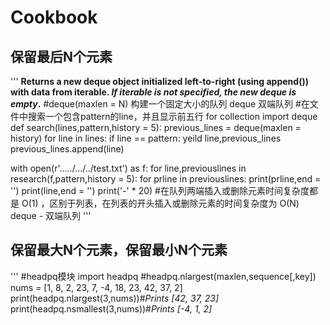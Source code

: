 # Cookbook
## 保留最后N个元素
'''
**Returns a new deque object initialized left-to-right (using append()) with data from iterable. *If iterable is not specified, the new deque is empty*.**
#deque(maxlen = N) 构建一个固定大小的队列 deque 双端队列
#在文件中搜索一个包含pattern的line，并且显示前五行
for collection import deque
def search(lines,pattern,history = 5):
  previous_lines = deque(maxlen = history)
  for line in lines:
    if line == pattern:
      yeild line,previous_lines
      previous_lines.append(line)

with open(r'...../.../../test.txt') as f:
  for line,previouslines in research(f,pattern,history = 5):
    for prline in previouslines:
      print(prline,end = '')
     print(line,end = '')
     print('-' * 20)
#在队列两端插入或删除元素时间复杂度都是 O(1) ，区别于列表，在列表的开头插入或删除元素的时间复杂度为 O(N) deque - 双端队列
'''
## 保留最大N个元素，保留最小N个元素
'''
#headpq模块
import headpq
#headpq.nlargest(maxlen,sequence[,key])
nums = [1, 8, 2, 23, 7, -4, 18, 23, 42, 37, 2]
print(headpq.nlargest(3,nums))#*Prints [42, 37, 23]*
print(headpq.nsmallest(3,nums))#*Prints [-4, 1, 2]*
